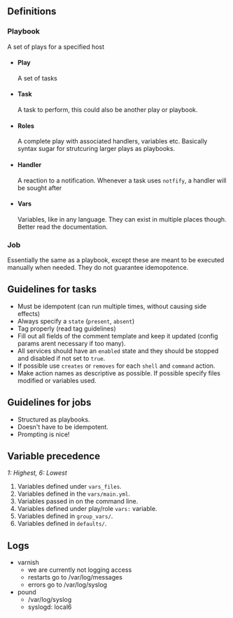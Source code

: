 Definitions
-----------

### Playbook

A set of plays for a specified host

- #### Play

  A set of tasks

- #### Task

  A task to perform, this could also be another play or
  playbook.

- #### Roles

  A complete play with associated handlers, variables etc.
  Basically syntax sugar for strutcuring larger plays as
  playbooks.

- #### Handler

  A reaction to a notification. Whenever a task uses
  `notfify`, a handler will be sought after

- #### Vars

  Variables, like in any language. They can exist in
  multiple places though. Better read the documentation.

### Job

Essentially the same as a playbook, except these are meant
to be executed manually when needed. They do not guarantee
idemopotence.

Guidelines for tasks
--------------------
- Must be idempotent (can run multiple times, without causing side effects)
- Always specify a `state` (`present`, `absent`)
- Tag properly (read tag guidelines)
- Fill out all fields of the comment template and keep it updated (config
  params arent necessary if too many).
- All services should have an `enabled` state and they should be stopped and
  disabled if not set to `true`.
- If possible use `creates` or `removes` for each `shell` and `command` action.
- Make action names as descriptive as possible. If possible specify
  files modified or variables used.

Guidelines for jobs
-------------------
- Structured as playbooks.
- Doesn't have to be idempotent.
- Prompting is nice!

Variable precedence
-------------------

_1: Highest, 6: Lowest_

1. Variables defined under `vars_files`.
2. Variables defined in the `vars/main.yml`.
3. Variables passed in on the command line.
4. Variables defined under play/role `vars:` variable.
5. Variables defined in `group_vars/`.
6. Variables defined in `defaults/`.

Logs
----
- varnish
  - we are currently not logging access
  - restarts go to /var/log/messages
  - errors go to /var/log/syslog
- pound
  - /var/log/syslog
  - syslogd: local6
